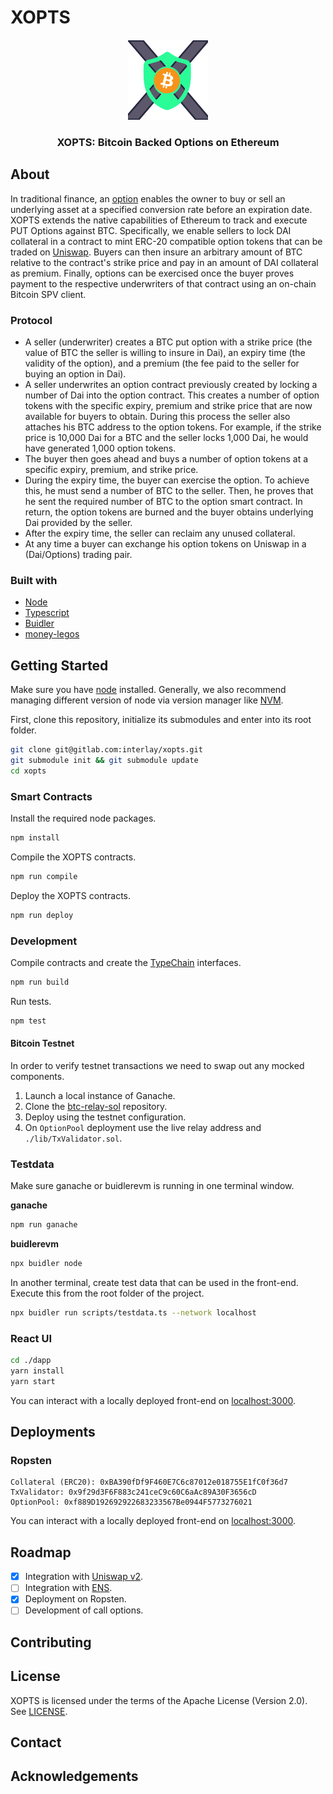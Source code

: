 # XOPTS

<div align="center">
	<p align="center">
		<img src="media/xopt.svg.png" alt="logo" width="128" height="128">
	</p>
	<p>
		<h3 align="center">XOPTS: Bitcoin Backed Options on Ethereum</h3>
	</p>
</div>

## About

In traditional finance, an [option](https://en.wikipedia.org/wiki/Option_(finance)) enables the owner to buy or sell an underlying asset at a specified conversion rate before an expiration date.
XOPTS extends the native capabilities of Ethereum to track and execute PUT Options against BTC. Specifically, we enable sellers to lock DAI collateral in a contract to mint ERC-20 compatible option
tokens that can be traded on [Uniswap](https://uniswap.org/). Buyers can then insure an arbitrary amount of BTC relative to the contract's strike price and pay in an amount of DAI collateral as premium.
Finally, options can be exercised once the buyer proves payment to the respective underwriters of that contract using an on-chain Bitcoin SPV client.

### Protocol

- A seller (underwriter) creates a BTC put option with a strike price (the value of BTC the seller is willing to insure in Dai), an expiry time (the validity of the option), and a premium (the fee paid to the seller for buying an option in Dai).
- A seller underwrites an option contract previously created by locking a number of Dai into the option contract. This creates a number of option tokens with the specific expiry, premium and strike price that are now available for buyers to obtain. During this process the seller also attaches his BTC address to the option tokens. For example, if the strike price is 10,000 Dai for a BTC and the seller locks 1,000 Dai, he would have generated 1,000 option tokens.
- The buyer then goes ahead and buys a number of option tokens at a specific expiry, premium, and strike price.
- During the expiry time, the buyer can exercise the option. To achieve this, he must send a number of BTC to the seller. Then, he proves that he sent the required number of BTC to the option smart contract. In return, the option tokens are burned and the buyer obtains underlying Dai provided by the seller.
- After the expiry time, the seller can reclaim any unused collateral.
- At any time a buyer can exchange his option tokens on Uniswap in a (Dai/Options) trading pair.

### Built with

* [Node]()
* [Typescript]()
* [Buidler](https://buidler.dev/)
* [money-legos](https://github.com/studydefi/money-legos)

## Getting Started

Make sure you have [node](https://nodejs.org/en/) installed. Generally, we also recommend managing different version of node via version manager like [NVM](https://github.com/nvm-sh/nvm).

First, clone this repository, initialize its submodules and enter into its root folder.

```bash
git clone git@gitlab.com:interlay/xopts.git
git submodule init && git submodule update
cd xopts
```

### Smart Contracts

Install the required node packages.

```bash
npm install
```

Compile the XOPTS contracts.

```bash
npm run compile
```

Deploy the XOPTS contracts.

```bash
npm run deploy
```

### Development

Compile contracts and create the [TypeChain](https://github.com/ethereum-ts/TypeChain) interfaces.

```bash
npm run build
```

Run tests.

```bash
npm test
```

#### Bitcoin Testnet

In order to verify testnet transactions we need to swap out any mocked components.

1. Launch a local instance of Ganache.
2. Clone the [btc-relay-sol](https://gitlab.com/interlay/btc-relay-sol) repository.
3. Deploy using the testnet configuration.
4. On `OptionPool` deployment use the live relay address and `./lib/TxValidator.sol`.

### Testdata

Make sure ganache or buidlerevm is running in one terminal window.

**ganache**

```bash
npm run ganache
```

**buidlerevm**

```bash
npx buidler node
```

In another terminal, create test data that can be used in the front-end. Execute this from the root folder of the project.

```bash
npx buidler run scripts/testdata.ts --network localhost
```

### React UI

```bash
cd ./dapp
yarn install
yarn start
```

You can interact with a locally deployed front-end on [localhost:3000](http://localhost:3000).

## Deployments

### Ropsten

```
Collateral (ERC20): 0xBA390fDf9F460E7C6c87012e018755E1fC0f36d7
TxValidator: 0x9f29d3F6F883c241ceC9c60C6aAc89A30F3656cD
OptionPool: 0xf889D192692922683233567Be0944F5773276021
```

You can interact with a locally deployed front-end on [localhost:3000](http://localhost:3000).

## Roadmap

- [x] Integration with [Uniswap v2](https://uniswap.org/docs/v2).
- [ ] Integration with [ENS](https://ens.domains/).
- [x] Deployment on Ropsten.
- [ ] Development of call options.

## Contributing

## License

XOPTS is licensed under the terms of the Apache License (Version 2.0). See [LICENSE](LICENSE).

## Contact

## Acknowledgements

